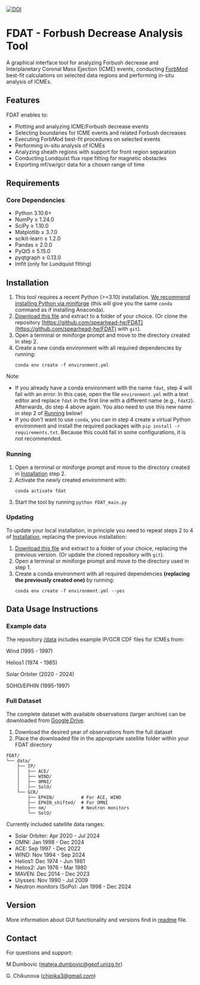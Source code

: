 [![DOI](https://zenodo.org/badge/DOI/10.5281/zenodo.15753634.svg)](https://doi.org/10.5281/zenodo.15753634)

# FDAT - Forbush Decrease Analysis Tool

A graphical interface tool for analyzing Forbush decrease and Interplanetary Coronal Mass Ejection (ICME) events, conducting [ForbMod](https://dx.doi.org/10.3847/1538-4357/aac2de) best-fit calculations on selected data regions and performing in-situ analysis of ICMEs.

## Features

FDAT enables to:

- Plotting and analyzing ICME/Forbush decrease events
- Selecting boundaries for ICME events and related Forbush decreases
- Executing ForbMod best-fit procedures on selected events
- Performing in-situ analysis of ICMEs
- Analyzing sheath regions with support for front region separation
- Conducting Lundquist flux rope fitting for magnetic obstacles
- Exporting mf/sw/gcr data for a chosen range of time

## Requirements

### Core Dependencies
- Python 3.10.6+
- NumPy ≥ 1.24.0
- SciPy ≥ 1.10.0
- Matplotlib ≥ 3.7.0
- scikit-learn ≥ 1.2.0
- Pandas ≥ 2.0.0
- PyQt5 ≥ 5.15.0
- pyqtgraph ≥ 0.13.0
- lmfit (only for Lundquist fitting)

## Installation

1. This tool requires a recent Python (>=3.10) installation. [We recommend installing Python via miniforge](https://conda-forge.org/download/) (this will give you the same `conda` command as if installing Anaconda).
2. [Download this file](https://github.com/spearhead-he/FDAT/archive/refs/heads/main.zip) and extract to a folder of your choice. (Or clone the repository [https://github.com/spearhead-he/FDAT](https://github.com/spearhead-he/FDAT) with `git`).
3. Open a terminal or miniforge prompt and move to the directory created in step 2.
4. Create a new conda environment with all required dependencies by running:
   ```
   conda env create -f environment.yml
   ```

Note: 
- If you already have a conda environment with the name `fdat`, step 4 will fail with an error. In this case, open the file `environment.yml` with a text editor and replace `fdat` in the first line with a different name (e.g., `fdat2`). Afterwards, do step 4 above again. You also need to use this new name in step 2 of [Running](https://github.com/jgieseler/FDAT#running) below!
- If you don't want to use `conda`, you can in step 4 create a virtual Python environment and install the required packages with `pip install -r requirements.txt`. Because this could fail in some configurations, it is not recommended.

### Running

1. Open a terminal or miniforge prompt and move to the directory created in [Installation](https://github.com/jgieseler/FDAT#installation) step 2.
2. Activate the newly created environment with:
   ```
   conda activate fdat
   ```
3. Start the tool by running `python FDAT_main.py`

### Updating

To update your local installation, in principle you need to repeat steps 2 to 4 of [Installation](https://github.com/jgieseler/FDAT#installation), replacing the previous installation:

1. [Download this file](https://github.com/spearhead-he/FDAT/archive/refs/heads/main.zip) and extract to a folder of your choice, replacing the previous version. (Or update the cloned repository with `git`).
2. Open a terminal or miniforge prompt and move to the directory used in step 1.
3. Create a conda environment with all required dependencies **(replacing the previously created one)** by running:
   ```
   conda env create -f environment.yml --yes
   ```

## Data Usage Instructions
### Example data
The repository [/data](https://github.com/spearhead-he/FDAT/tree/main/data) includes example IP/GCR CDF files for ICMEs from:

Wind (1995 - 1997)

Helios1 (1974 - 1985)

Solar Orbiter (2020 - 2024)

SOHO/EPHIN (1995-1997)

### Full Dataset
The complete dataset with available observations (larger archive) can be downloaded from [Google Drive](https://drive.google.com/drive/folders/1qkgmmhZjM6j2k7IeIFOxNSm9oydV_Yse?usp=drive_link).

1. Download the desired year of observations from the full dataset
2. Place the downloaded file in the appropriate satellite folder within your FDAT directory

```
FDAT/
└── data/
    ├── IP/
    │   ├── ACE/
    │   ├── WIND/
    │   ├── OMNI/
    │   ├── SolO/
    └── GCR/
        ├── EPHIN/          # For ACE, WIND
        ├── EPHIN_shifted/  # For OMNI
        ├── nm/             # Neutron monitors
        └── SolO/

```        

Currently included satellite data ranges:
- Solar Orbiter: Apr 2020 - Jul 2024
- OMNI: Jan 1998 - Dec 2024
- ACE: Sep 1997 - Dec 2022
- WIND: Nov 1994 - Sep 2024
- Helios1: Dec 1974 - Jun 1981
- Helios2: Jan 1976 - Mar 1980
- MAVEN: Dec 2014 - Dec 2023
- Ulysses: Nov 1990 - Jul 2009
- Neutron monitors (SoPo): Jan 1998 - Dec 2024
        
## Version

More information about GUI functionality and versions find in [readme](https://github.com/spearhead-he/FDAT/tree/main/FDAT_readme.txt) file.

## Contact

For questions and support:  

M.Dumbovic (mateja.dumbovic@geof.unizg.hr)

G. Chikunova (chipika3@gmail.com)

